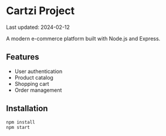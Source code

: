 # Cartzi Project

Last updated: 2024-02-12

A modern e-commerce platform built with Node.js and Express.

## Features
- User authentication
- Product catalog
- Shopping cart
- Order management

## Installation
```bash
npm install
npm start
```